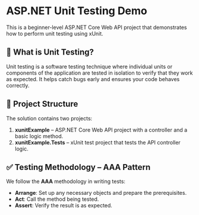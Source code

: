 # ASP.NET Unit Testing Demo

This is a beginner-level ASP.NET Core Web API project that demonstrates how to perform unit testing using xUnit.

## 📌 What is Unit Testing?

Unit testing is a software testing technique where individual units or components of the application are tested in isolation to verify that they work as expected. It helps catch bugs early and ensures your code behaves correctly.

## 📁 Project Structure

The solution contains two projects:

1. **xunitExample** – ASP.NET Core Web API project with a controller and a basic logic method.
2. **xunitExample.Tests** – xUnit test project that tests the API controller logic.

## ✅ Testing Methodology – AAA Pattern

We follow the **AAA** methodology in writing tests:

- **Arrange**: Set up any necessary objects and prepare the prerequisites.
- **Act**: Call the method being tested.
- **Assert**: Verify the result is as expected.
